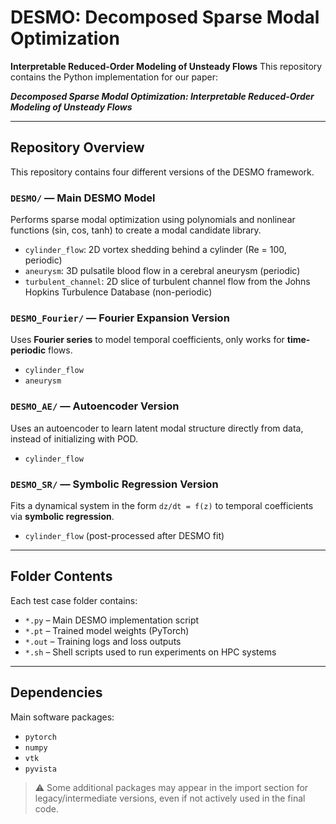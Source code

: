 #  DESMO: Decomposed Sparse Modal Optimization

**Interpretable Reduced-Order Modeling of Unsteady Flows** 
This repository contains the Python implementation for our paper:

**_Decomposed Sparse Modal Optimization: Interpretable Reduced-Order Modeling of Unsteady Flows_**

---

## Repository Overview

This repository contains four different versions of the DESMO framework.

### `DESMO/` —  **Main DESMO Model**
Performs sparse modal optimization using polynomials and nonlinear functions (sin, cos, tanh) to create a modal candidate library.
- `cylinder_flow`: 2D vortex shedding behind a cylinder (Re = 100, periodic)
- `aneurysm`: 3D pulsatile blood flow in a cerebral aneurysm (periodic)
- `turbulent_channel`: 2D slice of turbulent channel flow from the Johns Hopkins Turbulence Database (non-periodic)

### `DESMO_Fourier/` — **Fourier Expansion Version**
Uses **Fourier series** to model temporal coefficients, only works for **time-periodic** flows.
- `cylinder_flow`
- `aneurysm`

### `DESMO_AE/` — **Autoencoder Version**
Uses an autoencoder to learn latent modal structure directly from data, instead of initializing with POD.
- `cylinder_flow`

### `DESMO_SR/` — **Symbolic Regression Version**
Fits a dynamical system in the form `dz/dt = f(z)` to temporal coefficients via **symbolic regression**.
- `cylinder_flow` (post-processed after DESMO fit)

---

##  Folder Contents

Each test case folder contains:
- `*.py` – Main DESMO implementation script
- `*.pt` – Trained model weights (PyTorch)
- `*.out` – Training logs and loss outputs
- `*.sh` – Shell scripts used to run experiments on HPC systems

---

## Dependencies

Main software packages:
- `pytorch`
- `numpy`
- `vtk`
- `pyvista`

> ⚠️ Some additional packages may appear in the import section for legacy/intermediate versions, even if not actively used in the final code.

